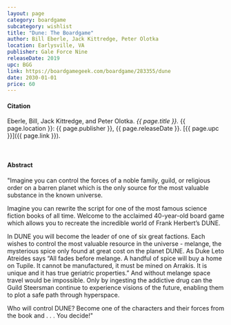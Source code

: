 ```yaml
---
layout: page
category: boardgame
subcategory: wishlist
title: "Dune: The Boardgame"
author: Bill Eberle, Jack Kittredge, Peter Olotka
location: Earlysville, VA
publisher: Gale Force Nine
releaseDate: 2019
upc: BGG
link: https://boardgamegeek.com/boardgame/283355/dune
date: 2030-01-01
price: 60
---
```


#### Citation

 Eberle, Bill, Jack Kittredge, and Peter Olotka. *{{ page.title }}.* {{ page.location }}: {{ page.publisher }}, {{ page.releaseDate }}. [{{ page.upc }}]({{ page.link }}).

<br>


#### Abstract

"Imagine you can control the forces of a noble family, guild, or religious order on a barren planet which is the only source for the most valuable substance in the known universe.

Imagine you can rewrite the script for one of the most famous science fiction books of all time. Welcome to the acclaimed 40-year-old board game which allows you to recreate the incredible world of Frank Herbert’s DUNE.

In DUNE you will become the leader of one of six great factions. Each wishes to control the most valuable resource in the universe - melange, the mysterious spice only found at great cost on the planet DUNE. As Duke Leto Atreides says “All fades before melange. A handful of spice will buy a home on Tupile. It cannot be manufactured, it must be mined on Arrakis. It is unique and it has true geriatric properties.” And without melange space travel would be impossible. Only by ingesting the addictive drug can the Guild Steersman continue to experience visions of the future, enabling them to plot a safe path through hyperspace.

Who will control DUNE? Become one of the characters and their forces from the book and . . . You decide!"
